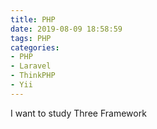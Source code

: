```yaml
---
title: PHP
date: 2019-08-09 18:58:59
tags: PHP
categories: 
- PHP
- Laravel
- ThinkPHP
- Yii
---
```


I want to study Three Framework
